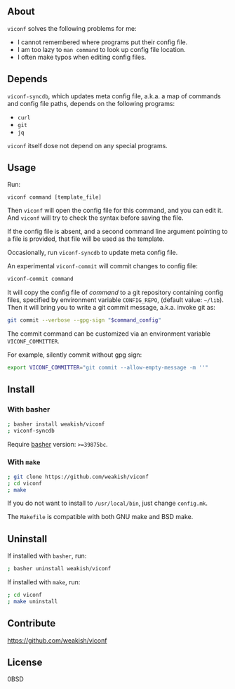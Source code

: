 About
-----

`viconf` solves the following problems for me:

- I cannot remembered where programs put their config file.
- I am too lazy to `man command` to look up config file location.
- I often make typos when editing config files.

Depends
--------

`viconf-syncdb`, which updates meta config file,
a.k.a. a map of commands and config file paths,
depends on the following programs:

- `curl`
- `git`
- `jq`

`viconf` itself dose not depend on any special programs.


Usage
-----

Run:

    viconf command [template_file]

Then `viconf` will open the config file for this command, and you can edit it.
And `viconf` will try to check the syntax before saving the file.

If the config file is absent,
and a second command line argument pointing to a file is provided,
that file will be used as the template.

Occasionally, run `viconf-syncdb` to update meta config file.

An experimental `viconf-commit` will commit changes to config file:

```sh
viconf-commit command
```

It will copy the config file of *command* to a git repository
containing config files, specified by environment variable `CONFIG_REPO`,
(default value: `~/lib`).
Then it will bring you to write a git commit message,
a.k.a. invoke git as:

```sh
git commit --verbose --gpg-sign "$command_config"
```

The commit command can be customized via an environment variable
`VICONF_COMMITTER`.

For example, silently commit without gpg sign:

```sh
export VICONF_COMMITTER="git commit --allow-empty-message -m ''"
```

Install
--------

### With basher

```sh
; basher install weakish/viconf
; viconf-syncdb
```

Require [basher][] version: `>=39875bc`.

[basher]: https://github.com/basherpm/basher

### With `make`

```sh
; git clone https://github.com/weakish/viconf
; cd viconf
; make
```
If you do not want to install to `/usr/local/bin`, just change `config.mk`.

The `Makefile` is compatible with both GNU make and BSD make.

Uninstall
---------

If installed with `basher`, run:

```sh
; basher uninstall weakish/viconf
```

If installed with `make`, run:

```sh
; cd viconf
; make uninstall
```

Contribute
-----------

https://github.com/weakish/viconf

License
--------

0BSD
